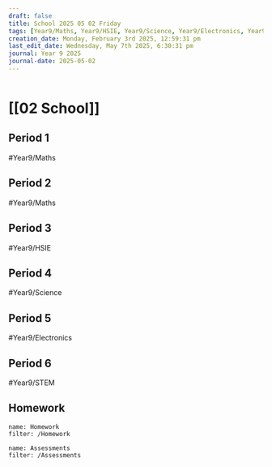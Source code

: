 ```yaml
---
draft: false
title: School 2025 05 02 Friday
tags: [Year9/Maths, Year9/HSIE, Year9/Science, Year9/Electronics, Year9/STEM]
creation_date: Monday, February 3rd 2025, 12:59:31 pm
last_edit_date: Wednesday, May 7th 2025, 6:30:31 pm
journal: Year 9 2025
journal-date: 2025-05-02
---
```


```journal-nav

```

# [[02 School]]

## Period 1

#Year9/Maths

## Period 2

#Year9/Maths

## Period 3

#Year9/HSIE

## Period 4

#Year9/Science

## Period 5

#Year9/Electronics

## Period 6

#Year9/STEM

## Homework

```todoist
name: Homework
filter: /Homework
```

```todoist
name: Assessments
filter: /Assessments
```
